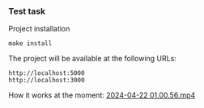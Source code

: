 ### Test task

Project installation
```
make install
```

The project will be available at the following URLs:
```
http://localhost:5000
http://localhost:3000
```

How it works at the moment:
[2024-04-22  01.00.56.mp4](..%2F2024-04-22%20%2001.00.56.mp4)